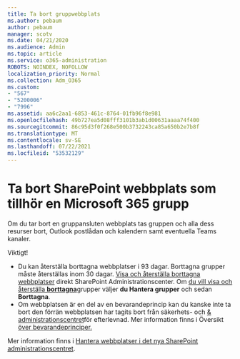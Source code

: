 ```yaml
---
title: Ta bort gruppwebbplats
ms.author: pebaum
author: pebaum
manager: scotv
ms.date: 04/21/2020
ms.audience: Admin
ms.topic: article
ms.service: o365-administration
ROBOTS: NOINDEX, NOFOLLOW
localization_priority: Normal
ms.collection: Adm_O365
ms.custom:
- "567"
- "5200006"
- "7996"
ms.assetid: aa6c2aa1-6853-461c-8764-01fb96f8e981
ms.openlocfilehash: 49b727ea5d08fff3101b3ab1d00631aaaa74f400
ms.sourcegitcommit: 86c95d3f0f268e500b3732243ca85a650b2e7b8f
ms.translationtype: MT
ms.contentlocale: sv-SE
ms.lasthandoff: 07/22/2021
ms.locfileid: "53532129"
---
```

# <a name="delete-a-sharepoint-site-that-belongs-to-a-microsoft-365-group"></a>Ta bort SharePoint webbplats som tillhör en Microsoft 365 grupp

Om du tar bort en gruppansluten webbplats tas gruppen och alla dess resurser bort, Outlook postlådan och kalendern samt eventuella Teams kanaler.
  
 Viktigt! 

- Du kan återställa borttagna webbplatser i 93 dagar. Borttagna grupper måste återställas inom 30 dagar. [Visa och återställa borttagna webbplatser](https://admin.microsoft.com/sharepoint?page=recyclebin&modern=true) direkt SharePoint Administrationscenter. Om [du vill visa och återställa **borttagna**](https://admin.microsoft.com/Adminportal/Home?source=applauncher#/deletedgroups)grupper väljer **du Hantera grupper** och sedan **Borttagna**.
- Om webbplatsen är en del av en bevarandeprincip kan du kanske inte ta bort den förrän webbplatsen har tagits bort från säkerhets- och [& administrationscentret](https://protection.office.com/?rfr=AdminCenter#/retention)för efterlevnad. Mer information finns i Översikt [över bevarandeprinciper.](/microsoft-365/compliance/retention-policies)
  
Mer information finns i [Hantera webbplatser i det nya SharePoint administrationscentret](/sharepoint/manage-sites-in-new-admin-center).
